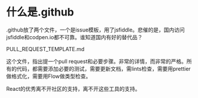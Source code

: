 # 什么是.github

.github放了两个文件，一个是issue模板，用了jsfiddle。悲催的是，国内访问jsfiddle和codpen.io都不可靠。谁知道国内有好的替代品？

PULL_REQUEST_TEMPLATE.md

这个文件，指出提一个pull request和必要步骤。非常的详情，而非常的严格。所有的代码，都需要添加必要的测试，需要更新文档，需lints检查，需要用prettier做格式化，需要用Flow做类型检查。

React的优秀离不开社区的支持，离不开这些工具的支持。